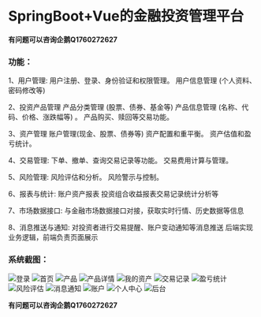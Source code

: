 # SpringBoot+Vue的金融投资管理平台

**有问题可以咨询企鹅Q1760272627** 

### 功能：
1、用户管理:
用户注册、登录、身份验证和权限管理。
用户信息管理 (个人资料、密码修改等)

2、投资产品管理
产品分类管理 (股票、债券、基金等)
产品信息管理 (名称、代码、价格、涨跌幅等) 。
产品购买、赎回等交易功能。

3、资产管理
账户管理(现金、股票、债券等)
资产配置和重平衡。
资产估值和盈亏统计。

4、交易管理:
下单、撤单、查询交易记录等功能。
交易费用计算与管理。

5、风险管理:
风险评估和分析。
风险警示与控制。

6、报表与统计:
账户资产报表
投资组合收益报表交易记录统计分析等

7、市场数据接口:
与金融市场数据接口对接，获取实时行情、历史数据等信息

8、消息推送与通知:
对投资者进行交易提醒、账户变动通知等消息推送
后端实现业务逻辑，前端负责页面展示

### 系统截图：
![登录](src/assets/image/image.png)
![首页](src/assets/image/image1.png)
![产品](src/assets/image/image2.png)
![产品详情](src/assets/image/image3.png)
![我的资产](src/assets/image/image4.png)
![交易记录](src/assets/image/image5.png)
![盈亏统计](src/assets/image/image23.png)
![风险评估](src/assets/image/image6.png)
![消息通知](src/assets/image/image7.png)
![账户](src/assets/image/image11.png)
![个人中心](src/assets/image/image12.png)
![后台](src/assets/image/image111.png)

**有问题可以咨询企鹅Q1760272627** 